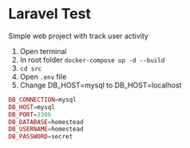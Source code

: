 # Laravel Test
Simple web project with track user activity


1. Open terminal
2. In root folder ```docker-compose up -d --build```
3. ```cd src```
4. Open ```.env``` file
5. Change DB_HOST=mysql to DB_HOST=localhost 
```php
DB_CONNECTION=mysql
DB_HOST=mysql
DB_PORT=3306
DB_DATABASE=homestead
DB_USERNAME=homestead
DB_PASSWORD=secret
```
